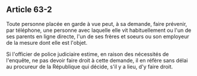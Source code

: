 Article 63-2
----
Toute personne placée en garde à vue peut, à sa demande, faire prévenir, par
téléphone, une personne avec laquelle elle vit habituellement ou l'un de ses
parents en ligne directe, l'un de ses frères et soeurs ou son employeur de la
mesure dont elle est l'objet.

Si l'officier de police judiciaire estime, en raison des nécessités de
l'enquête, ne pas devoir faire droit à cette demande, il en réfère sans délai au
procureur de la République qui décide, s'il y a lieu, d'y faire droit.
